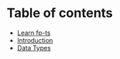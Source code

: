 # Table of contents

* [Learn fp-ts](README.md)
* [Introduction](introduction.md)
* [Data Types](data-types.md)

